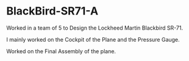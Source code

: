 # BlackBird-SR71-A
Worked in a team of 5 to Design the Lockheed Martin Blackbird SR-71. 

I mainly worked on the Cockpit of the Plane and the Pressure Gauge.

Worked on the Final Assembly of the plane. 
